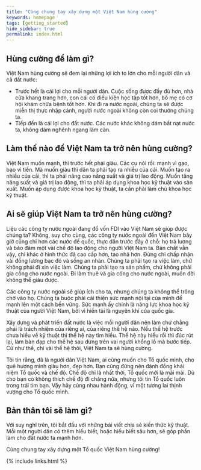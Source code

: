 ```yaml
---
title: "Cùng chung tay xây dựng một Việt Nam hùng cường"
keywords: homepage
tags: [getting_started]
hide_sidebar: true
permalink: index.html
---
```


## Hùng cường để làm gì?

Việt Nam hùng cường sẽ đem lại những lợi ích to lớn cho mỗi người dân và cả đất nước:
- Trước hết là cái lợi cho mỗi người dân. Cuộc sống được đầy đủ hơn, nhà cửa khang trang hơn, con cái có điều kiện học tập tốt hơn, bố mẹ có cơ hội khám chữa bệnh tốt hơn. Khi đi ra nước ngoài, chúng ta sẽ được miễn thị thực nhập cảnh, người nước ngoài không còn coi thường chúng ta.
- Tiếp đến là cái lợi cho đất nước. Các nước khác không dám bắt nạt nước ta, không dám nghênh ngang làm càn.

## Làm thế nào để Việt Nam ta trở nên hùng cường?

Việt Nam muốn mạnh, thì trước hết phải giàu. Các cụ nói rồi: mạnh vì gạo, bạo vì tiền. Mà muốn giàu thì dân ta phải tạo ra nhiều của cải. Muốn tạo ra nhiều của cải, thì ta phải nâng cao năng suất và giá trị lao động. Muốn tăng năng suất và giá trị lao động, thì ta phải áp dụng khoa học kỹ thuật vào sản xuất. Muốn áp dụng được khoa học kỹ thuật, ta cần phải làm chủ khoa học kỹ thuật.

## Ai sẽ giúp Việt Nam ta trở nên hùng cường?

Liệu các công ty nước ngoài đang đổ vốn FDI vào Việt Nam sẽ giúp được chúng ta? Không, suy cho cùng, các công ty nước ngoài đến Việt Nam bây giờ cũng chỉ hơn các nước đế quốc, thực dân trước đây ở chỗ: họ trả lương và bảo đảm một vài chế độ lao động cho người Việt Nam ta. Bản chất vẫn vậy, chỉ khác ở hình thức đã cao cấp hơn, tao nhã hơn. Đừng chỉ chấp nhận vài đồng lương bạc đó và sống an nhàn. Chúng ta phải tạo ra việc làm, chứ không phải đi xin việc làm. Chúng ta phải tạo ra sản phẩm, chứ không phải gia công cho nước ngoài. Đi làm thuê và gia công cho nước ngoài, muôn đời không thể giàu được.

Các công ty nước ngoài sẽ giúp ích cho ta, nhưng chúng ta không thể trông chờ vào họ. Chúng ta buộc phải cải thiện sức mạnh nội tại của mình để mạnh lên một cách bền vững. Sức mạnh ấy chính là năng lực khoa học kỹ thuật của người Việt Nam, bởi vì hiền tài là nguyên khí của quốc gia.

Xây dựng và phát triển đất nước là việc mỗi người dân nên làm chứ chẳng phải là trách nhiệm của riêng ai, của riêng thế hệ nào. Nếu thế hệ trước chưa hiểu về kỹ thuật thì thế hệ này tìm hiểu. Thế hệ này hiểu rồi thì đúc rút lại, làm bàn đạp cho thế hệ sau đứng trên vai người khổng lồ mà bước tiếp. Cứ như thế, chỉ vài thế hệ thôi, Việt Nam ta sẽ hùng cường.

Tôi tin rằng, đã là người dân Việt Nam, ai cũng muốn cho Tổ quốc mình, cho quê hương mình giàu hơn, đẹp hơn. Bạn cũng đừng nên đánh đồng khái niệm Tổ quốc và chế độ. Chế độ chỉ là nhất thời, Tổ quốc mới là mãi mãi. Dù cho bạn có không thích chế độ đi chăng nữa, nhưng tôi tin Tổ quốc luôn trong trái tim bạn. Vậy hãy cùng nhau hành động, vì một tương lai thịnh vượng cho Tổ quốc mình.

## Bản thân tôi sẽ làm gì?

Với suy nghĩ trên, tôi bắt đầu với những bài viết chia sẻ kiến thức kỹ thuật. Mỗi một người dân có thêm hiểu biết, hoặc hiểu biết sâu hơn, sẽ góp phần làm cho đất nước ta mạnh hơn.

Cùng chung tay xây dựng một Tổ quốc Việt Nam hùng cường!

{% include links.html %}
